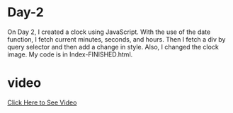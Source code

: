 # Day-2

On Day 2, I created a clock using JavaScript. With the use of the date function, I fetch current minutes, seconds, and hours. Then I fetch a div by query selector and then add a change in style. Also, I changed the clock image. My code is in Index-FINISHED.html.

# video

<a href='https://youtu.be/fuX47yXgRSM'>Click Here to See Video</a>